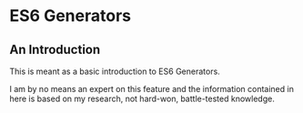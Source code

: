 ES6 Generators
==============
An Introduction
---------------

This is meant as a basic introduction to ES6 Generators.

I am by no means an expert on this feature and the information contained in here is based on my research, not hard-won, battle-tested knowledge.
